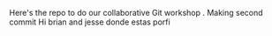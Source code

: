 Here's the repo to do our collaborative Git workshop .
Making second commit
Hi brian and jesse
donde estas porfi
